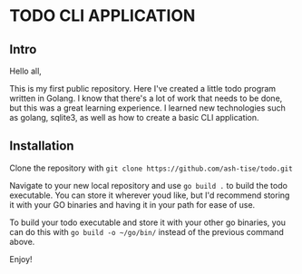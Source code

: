 # TODO CLI APPLICATION

## Intro

Hello all,

This is my first public repository. Here I've created a little todo program written in Golang.
I know that there's a lot of work that needs to be done, but this was a great learning experience. 
I learned new technologies such as golang, sqlite3, as well as how to create a basic CLI application.

## Installation

Clone the repository with
``` git clone https://github.com/ash-tise/todo.git ```

Navigate to your new local repository and use ``` go build . ``` to build the todo executable.
You can store it wherever youd like, but I'd recommend storing it with your GO binaries and having it in your path for ease of use.

To build your todo executable and store it with your other go binaries, you can do this with ``` go build -o ~/go/bin/ ``` instead of the previous command above.

Enjoy!
